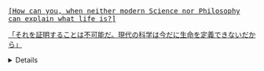 <samp><a href="https://youtu.be/YZX58fDhebc?t=206">[How can you, when neither modern Science nor Philosophy can explain what life is?]

  「それを証明することは不可能だ。現代の科学は今だに生命を定義できないだから」</a>
</stamp>
<details>
  <stamp>
    <a href="https://youtu.be/Fl-aSTa4VdQ"> </a>
  </stamp>
</details>
